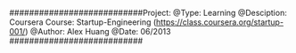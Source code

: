 ###########################Project:
@Type: Learning
@Desciption: Coursera Course: Startup-Engineering (https://class.coursera.org/startup-001/)
@Author: Alex Huang
@Date: 06/2013
###########################



